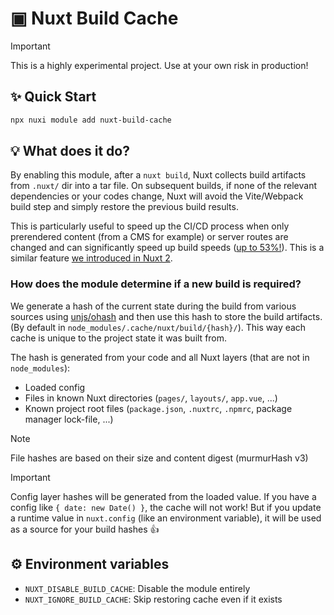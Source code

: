 # ▣ Nuxt Build Cache

> [!IMPORTANT]
> This is a highly experimental project. Use at your own risk in production!

## ✨ Quick Start

```sh
npx nuxi module add nuxt-build-cache
```

## 💡 What does it do?

By enabling this module, after a `nuxt build`, Nuxt collects build artifacts from `.nuxt/` dir into a tar file. On subsequent builds, if none of the relevant dependencies or your codes change, Nuxt will avoid the Vite/Webpack build step and simply restore the previous build results.

This is particularly useful to speed up the CI/CD process when only prerendered content (from a CMS for example) or server routes are changed and can significantly speed up build speeds ([up to 53%!](https://twitter.com/_pi0_/status/1755333805349507100)). This is a similar feature [we introduced in Nuxt 2](https://nuxt.com/blog/nuxt-static-improvements).

### How does the module determine if a new build is required?

We generate a hash of the current state during the build from various sources using [unjs/ohash](https://github.com/unjs/ohash) and then use this hash to store the build artifacts. (By default in `node_modules/.cache/nuxt/build/{hash}/`). This way each cache is unique to the project state it was built from.

The hash is generated from your code and all Nuxt layers (that are not in `node_modules`):

- Loaded config
- Files in known Nuxt directories (`pages/`, `layouts/`, `app.vue`, ...)
- Known project root files (`package.json`, `.nuxtrc`, `.npmrc`, package manager lock-file, ...)

> [!NOTE]
> File hashes are based on their size and content digest (murmurHash v3)

> [!IMPORTANT]
> Config layer hashes will be generated from the loaded value.
> If you have a config like `{ date: new Date() }`, the cache will not work! But if you update a runtime value in `nuxt.config` (like an environment variable), it will be used as a source for your build hashes 👍

## ⚙️ Environment variables

- `NUXT_DISABLE_BUILD_CACHE`: Disable the module entirely
- `NUXT_IGNORE_BUILD_CACHE`: Skip restoring cache even if it exists
